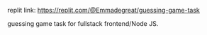 replit link: https://replit.com/@Emmadegreat/guessing-game-task


guessing game task for fullstack frontend/Node JS.
